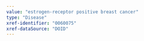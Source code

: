 ```yaml
---
value: "estrogen-receptor positive breast cancer"
type: "Disease"
xref-identifier: "0060075"
xref-dataSource: "DOID"
---
```

